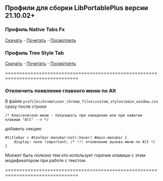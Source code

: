 ## Профили для сборки LibPortablePlus версии 21.10.02+

### Профиль Native Tabs Fx
[Скачать](https://github.com/wvxwxvw/LibPortablePlus_Profiles/blob/main/Firefox.91.ESR.LPP.profile-ntfex_220224.7z)  -  [Почитать](https://github.com/wvxwxvw/LibPortablePlus_Profiles/blob/main/ntfex-Readme.md)  -  [Посмотреть](https://github.com/wvxwxvw/LibPortablePlus_Profiles/blob/main/ntfex-screen.md)  
  
### Профиль Tree Style Tab
[Скачать](https://github.com/wvxwxvw/LibPortablePlus_Profiles/blob/main/Firefox.91.ESR.LPP.profile-tstex_220219.7z)  -  [Почитать](https://github.com/wvxwxvw/LibPortablePlus_Profiles/blob/main/tstex-Readme.md)  -  [Посмотреть](https://github.com/wvxwxvw/LibPortablePlus_Profiles/blob/main/tstex-screen.md)  
  
================================================================================  
  
### Отключить появление главного меню по Alt  
  
В файле `profile\chrome\user_chrome_files\custom_styles\main_window.css`  
сразу после строки
```
/* Классическое меню - показывать при наведении или при нажатии клавиши "Alt" --> */
```
добавить секцию
```
#titlebar > #toolbar-menubar:not(:hover) #main-menubar {
    display: none !important; /* !!! отключение вызова меню по Alt */
}
```
Моежет быть полезно тем кто использует горячие клавиши с этим модификатором при работе с текстом.  
  
================================================================================
